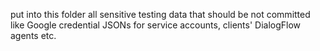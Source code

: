 put into this folder all sensitive testing data that should be not committed like Google credential JSONs for service accounts, clients' DialogFlow agents etc.